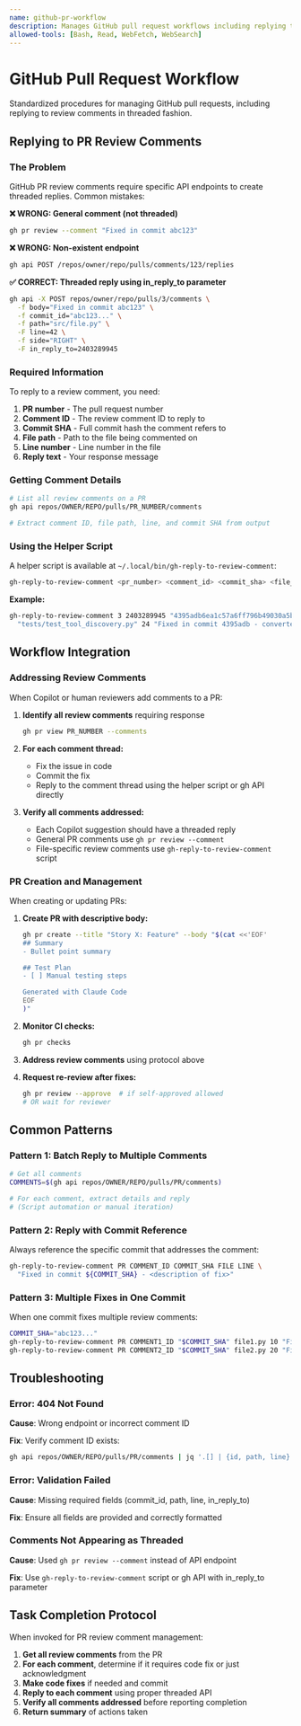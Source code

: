 ```yaml
---
name: github-pr-workflow
description: Manages GitHub pull request workflows including replying to review comments using proper threaded API calls, creating PRs, and monitoring CI checks. Use when user mentions PR comments, review feedback, GitHub pull request operations, or addressing Copilot suggestions.
allowed-tools: [Bash, Read, WebFetch, WebSearch]
---
```


# GitHub Pull Request Workflow

Standardized procedures for managing GitHub pull requests, including replying to review comments in threaded fashion.

## Replying to PR Review Comments

### The Problem

GitHub PR review comments require specific API endpoints to create threaded replies. Common mistakes:

**❌ WRONG: General comment (not threaded)**
```bash
gh pr review --comment "Fixed in commit abc123"
```

**❌ WRONG: Non-existent endpoint**
```bash
gh api POST /repos/owner/repo/pulls/comments/123/replies
```

**✅ CORRECT: Threaded reply using in_reply_to parameter**
```bash
gh api -X POST repos/owner/repo/pulls/3/comments \
  -f body="Fixed in commit abc123" \
  -f commit_id="abc123..." \
  -f path="src/file.py" \
  -F line=42 \
  -f side="RIGHT" \
  -F in_reply_to=2403289945
```

### Required Information

To reply to a review comment, you need:

1. **PR number** - The pull request number
2. **Comment ID** - The review comment ID to reply to
3. **Commit SHA** - Full commit hash the comment refers to
4. **File path** - Path to the file being commented on
5. **Line number** - Line number in the file
6. **Reply text** - Your response message

### Getting Comment Details

```bash
# List all review comments on a PR
gh api repos/OWNER/REPO/pulls/PR_NUMBER/comments

# Extract comment ID, file path, line, and commit SHA from output
```

### Using the Helper Script

A helper script is available at `~/.local/bin/gh-reply-to-review-comment`:

```bash
gh-reply-to-review-comment <pr_number> <comment_id> <commit_sha> <file_path> <line_number> <reply_text>
```

**Example:**
```bash
gh-reply-to-review-comment 3 2403289945 "4395adb6ea1c57a6ff796b49030a5b1fa3775597" \
  "tests/test_tool_discovery.py" 24 "Fixed in commit 4395adb - converted to union syntax"
```

## Workflow Integration

### Addressing Review Comments

When Copilot or human reviewers add comments to a PR:

1. **Identify all review comments** requiring response
   ```bash
   gh pr view PR_NUMBER --comments
   ```

2. **For each comment thread:**
   - Fix the issue in code
   - Commit the fix
   - Reply to the comment thread using the helper script or gh API directly

3. **Verify all comments addressed:**
   - Each Copilot suggestion should have a threaded reply
   - General PR comments use `gh pr review --comment`
   - File-specific review comments use `gh-reply-to-review-comment` script

### PR Creation and Management

When creating or updating PRs:

1. **Create PR with descriptive body:**
   ```bash
   gh pr create --title "Story X: Feature" --body "$(cat <<'EOF'
   ## Summary
   - Bullet point summary

   ## Test Plan
   - [ ] Manual testing steps

   Generated with Claude Code
   EOF
   )"
   ```

2. **Monitor CI checks:**
   ```bash
   gh pr checks
   ```

3. **Address review comments** using protocol above

4. **Request re-review after fixes:**
   ```bash
   gh pr review --approve  # if self-approved allowed
   # OR wait for reviewer
   ```

## Common Patterns

### Pattern 1: Batch Reply to Multiple Comments

```bash
# Get all comments
COMMENTS=$(gh api repos/OWNER/REPO/pulls/PR/comments)

# For each comment, extract details and reply
# (Script automation or manual iteration)
```

### Pattern 2: Reply with Commit Reference

Always reference the specific commit that addresses the comment:

```bash
gh-reply-to-review-comment PR COMMENT_ID COMMIT_SHA FILE LINE \
  "Fixed in commit ${COMMIT_SHA} - <description of fix>"
```

### Pattern 3: Multiple Fixes in One Commit

When one commit fixes multiple review comments:

```bash
COMMIT_SHA="abc123..."
gh-reply-to-review-comment PR COMMENT1_ID "$COMMIT_SHA" file1.py 10 "Fixed in $COMMIT_SHA"
gh-reply-to-review-comment PR COMMENT2_ID "$COMMIT_SHA" file2.py 20 "Fixed in $COMMIT_SHA"
```

## Troubleshooting

### Error: 404 Not Found

**Cause**: Wrong endpoint or incorrect comment ID

**Fix**: Verify comment ID exists:
```bash
gh api repos/OWNER/REPO/pulls/PR/comments | jq '.[] | {id, path, line}'
```

### Error: Validation Failed

**Cause**: Missing required fields (commit_id, path, line, in_reply_to)

**Fix**: Ensure all fields are provided and correctly formatted

### Comments Not Appearing as Threaded

**Cause**: Used `gh pr review --comment` instead of API endpoint

**Fix**: Use `gh-reply-to-review-comment` script or gh API with in_reply_to parameter

## Task Completion Protocol

When invoked for PR review comment management:

1. **Get all review comments** from the PR
2. **For each comment**, determine if it requires code fix or just acknowledgment
3. **Make code fixes** if needed and commit
4. **Reply to each comment** using proper threaded API
5. **Verify all comments addressed** before reporting completion
6. **Return summary** of actions taken
